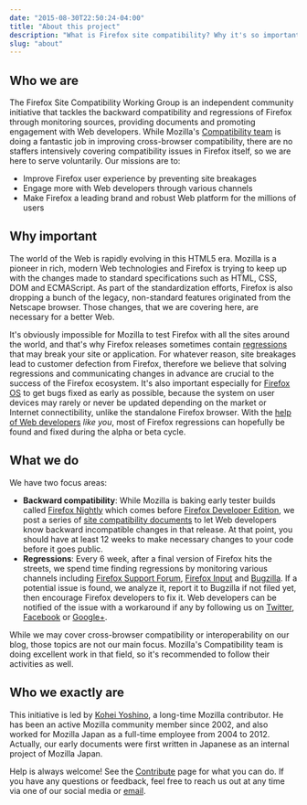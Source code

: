 ```yaml
---
date: "2015-08-30T22:50:24-04:00"
title: "About this project"
description: "What is Firefox site compatibility? Why it's so important? Here are the answers."
slug: "about"
---
```

## Who we are

The Firefox Site Compatibility Working Group is an independent community initiative that tackles the backward compatibility and regressions of Firefox through monitoring sources, providing documents and promoting engagement with Web developers. While Mozilla's [Compatibility team](https://wiki.mozilla.org/Compatibility) is doing a fantastic job in improving cross-browser compatibility, there are no staffers intensively covering compatibility issues in Firefox itself, so we are here to serve voluntarily. Our missions are to:

* Improve Firefox user experience by preventing site breakages
* Engage more with Web developers through various channels
* Make Firefox a leading brand and robust Web platform for the millions of users

## Why important

The world of the Web is rapidly evolving in this HTML5 era. Mozilla is a pioneer in rich, modern Web technologies and Firefox is trying to keep up with the changes made to standard specifications such as HTML, CSS, DOM and ECMAScript. As part of the standardization efforts, Firefox is also dropping a bunch of the legacy, non-standard features originated from the Netscape browser. Those changes, that we are covering here, are necessary for a better Web.

It's obviously impossible for Mozilla to test Firefox with all the sites around the world, and that's why Firefox releases sometimes contain [regressions](/en-US/statuses/regressed/) that may break your site or application. For whatever reason, site breakages lead to customer defection from Firefox, therefore we believe that solving regressions and communicating changes in advance are crucial to the success of the Firefox ecosystem. It's also important especially for [Firefox OS](https://www.mozilla.org/firefox/os/) to get bugs fixed as early as possible, because the system on user devices may rarely or never be updated depending on the market or Internet connectibility, unlike the standalone Firefox browser. With the [help of Web developers](/en-US/contribute/) *like you*, most of Firefox regressions can hopefully be found and fixed during the alpha or beta cycle. 

## What we do

We have two focus areas:

* **Backward compatibility**: While Mozilla is baking early tester builds called [Firefox Nightly](https://nightly.mozilla.org/) which comes before [Firefox Developer Edition](https://www.mozilla.org/firefox/developer/), we post a series of [site compatibility documents](/en-US/docs/) to let Web developers know backward incompatible changes in that release. At that point, you should have at least 12 weeks to make necessary changes to your code before it goes public.
* **Regressions**: Every 6 week, after a final version of Firefox hits the streets, we spend time finding regressions by monitoring various channels including [Firefox Support Forum](https://support.mozilla.org/questions/firefox), [Firefox Input](https://input.mozilla.org/) and [Bugzilla](https://bugzilla.mozilla.org/). If a potential issue is found, we analyze it, report it to Bugzilla if not filed yet, then encourage Firefox developers to fix it. Web developers can be notified of the issue with a workaround if any by following us on [Twitter](https://twitter.com/FxSiteCompat), [Facebook](https://www.facebook.com/FxSiteCompat) or [Google+](https://plus.google.com/+FxSiteCompatibility).

While we may cover cross-browser compatibility or interoperability on our blog, those topics are not our main focus. Mozilla's Compatibility team is doing excellent work in that field, so it's recommended to follow their activities as well.

## Who we exactly are

This initiative is led by [Kohei Yoshino](https://mozillians.org/u/kohei.yoshino), a long-time Mozilla contributor. He has been an active Mozilla community member since 2002, and also worked for Mozilla Japan as a full-time employee from 2004 to 2012. Actually, our early documents were first written in Japanese as an internal project of Mozilla Japan.

Help is always welcome! See the [Contribute](/en-US/contribute/) page for what you can do. If you have any questions or feedback, feel free to reach us out at any time via one of our social media or [email](mailto:kohei@fxsitecompat.com).
